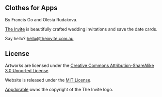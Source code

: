 ## Clothes for Apps

By Francis Go and Olesia Rudakova.

[The Invite](http://theinvite.com.au) is beautifully crafted wedding invitations and save the date cards.

Say hello? hello@theinvite.com.au

## License
Artworks are licensed under the [Creative Commons Attribution-ShareAlike 3.0 Unported License](http://creativecommons.org/licenses/by-sa/3.0/deed.en_US).

Website is released under the [MIT License](http://www.opensource.org/licenses/MIT).

[Appdorable](http://appdorable.com) owns the copyright of the The Invite logo.
